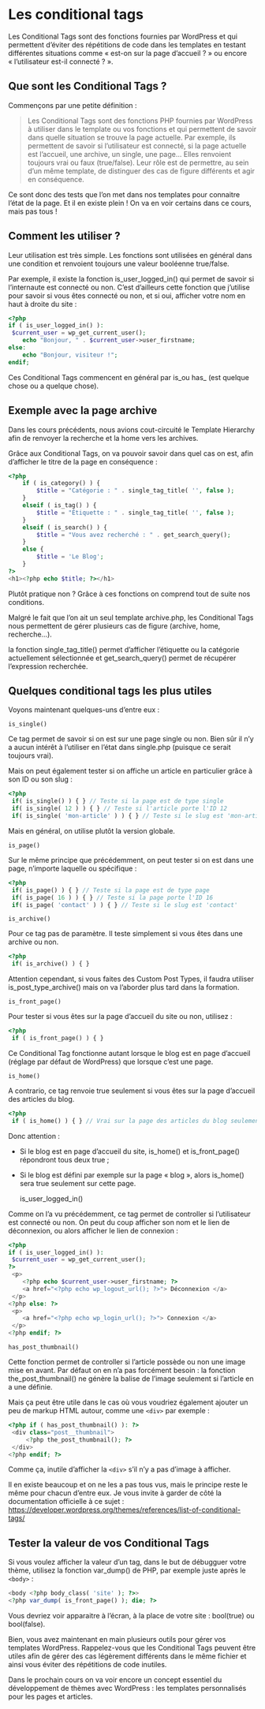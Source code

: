# Les conditional tags

Les Conditional Tags sont des fonctions fournies par WordPress et qui permettent d’éviter des répétitions de code dans les templates en testant différentes situations comme « est-on sur la page d’accueil ? » ou encore « l’utilisateur est-il connecté ? ».

## Que sont les Conditional Tags ?

Commençons par une petite définition :

> Les Conditional Tags sont des fonctions PHP fournies par WordPress à utiliser dans le template ou vos fonctions et qui permettent de savoir dans quelle situation se trouve la page actuelle. Par exemple, ils permettent de savoir si l’utilisateur est connecté, si la page actuelle est l’accueil, une archive, un single, une page… Elles renvoient toujours vrai ou faux (true/false). Leur rôle est de permettre, au sein d’un même template, de distinguer des cas de figure différents et agir en conséquence.

Ce sont donc des tests que l’on met dans nos templates pour connaitre l’état de la page. Et il en existe plein ! On va en voir certains dans ce cours, mais pas tous !

## Comment les utiliser ?

Leur utilisation est très simple. Les fonctions sont utilisées en général dans une condition et renvoient toujours une valeur booléenne true/false.

Par exemple, il existe la fonction is_user_logged_in() qui permet de savoir si l’internaute est connecté ou non. C’est d’ailleurs cette fonction que j’utilise pour savoir si vous êtes connecté ou non, et si oui, afficher votre nom en haut à droite du site :

```php
<?php 
if ( is_user_logged_in() ):
 $current_user = wp_get_current_user(); 
    echo "Bonjour, " . $current_user->user_firstname;
else:
    echo "Bonjour, visiteur !";
endif;
```

Ces Conditional Tags commencent en général par is_ou has_ (est quelque chose ou a quelque chose).

## Exemple avec la page archive

Dans les cours précédents, nous avions cout-circuité le Template Hierarchy afin de renvoyer la recherche et la home vers les archives.

Grâce aux Conditional Tags, on va pouvoir savoir dans quel cas on est, afin d’afficher le titre de la page en conséquence :

```php
<?php 
    if ( is_category() ) {
        $title = "Catégorie : " . single_tag_title( '', false );
    }
    elseif ( is_tag() ) {
        $title = "Étiquette : " . single_tag_title( '', false );
    }
    elseif ( is_search() ) {
        $title = "Vous avez recherché : " . get_search_query();
    }
    else {
        $title = 'Le Blog';
    }
?>
<h1><?php echo $title; ?></h1>
```

Plutôt pratique non ? Grâce à ces fonctions on comprend tout de suite nos conditions.

Malgré le fait que l’on ait un seul template archive.php, les Conditional Tags nous permettent de gérer plusieurs cas de figure (archive, home, recherche…).

la fonction single_tag_title() permet d’afficher l’étiquette ou la catégorie actuellement sélectionnée et get_search_query() permet de récupérer l’expression recherchée.

## Quelques conditional tags les plus utiles

Voyons maintenant quelques-uns d’entre eux :

    is_single()

Ce tag permet de savoir si on est sur une page single ou non. Bien sûr il n’y a aucun intérêt à l’utiliser en l’état dans single.php (puisque ce serait toujours vrai).

Mais on peut également tester si on affiche un article en particulier grâce à son ID ou son slug :

```php
<?php 
 if( is_single() ) { } // Teste si la page est de type single
 if( is_single( 12 ) ) { } // Teste si l'article porte l'ID 12
 if( is_single( 'mon-article' ) ) { } // Teste si le slug est 'mon-article'
```

Mais en général, on utilise plutôt la version globale.

    is_page()

Sur le même principe que précédemment, on peut tester si on est dans une page, n’importe laquelle ou spécifique :

```php
<?php 
 if( is_page() ) { } // Teste si la page est de type page
 if( is_page( 16 ) ) { } // Teste si la page porte l'ID 16
 if( is_page( 'contact' ) ) { } // Teste si le slug est 'contact'
```

    is_archive()

Pour ce tag pas de paramètre. Il teste simplement si vous êtes dans une archive ou non.

```php
<?php 
 if( is_archive() ) { }
```

Attention cependant, si vous faites des Custom Post Types, il faudra utiliser is_post_type_archive() mais on va l’aborder plus tard dans la formation.

    is_front_page()

Pour tester si vous êtes sur la page d’accueil du site ou non, utilisez :

```php
<?php
 if ( is_front_page() ) { }
```

Ce Conditional Tag fonctionne autant lorsque le blog est en page d’accueil (réglage par défaut de WordPress) que lorsque c’est une page.

    is_home()

A contrario, ce tag renvoie true seulement si vous êtes sur la page d’accueil des articles du blog.

```php
<?php
 if ( is_home() ) { } // Vrai sur la page des articles du blog seulement
```

Donc attention :

- Si le blog est en page d’accueil du site, is_home() et is_front_page() répondront tous deux true ;
- Si le blog est défini par exemple sur la page « blog », alors is_home() sera true seulement sur cette page.

    is_user_logged_in()

Comme on l’a vu précédemment, ce tag permet de controller si l’utilisateur est connecté ou non. On peut du coup afficher son nom et le lien de déconnexion, ou alors afficher le lien de connexion :

```php
<?php 
if ( is_user_logged_in() ):
 $current_user = wp_get_current_user(); 
?>
 <p>
    <?php echo $current_user->user_firstname; ?>
    <a href="<?php echo wp_logout_url(); ?>"> Déconnexion </a>
 </p>
<?php else: ?>
 <p>
    <a href="<?php echo wp_login_url(); ?>"> Connexion </a>
 </p>
<?php endif; ?>
```

    has_post_thumbnail()

Cette fonction permet de controller si l’article possède ou non une image mise en avant. Par défaut on en n’a pas forcément besoin : la fonction the_post_thumbnail() ne génère la balise de l’image seulement si l’article en a une définie.

Mais ça peut être utile dans le cas où vous voudriez également ajouter un peu de markup HTML autour, comme une `<div>` par exemple :

```php
<?php if ( has_post_thumbnail() ): ?>
 <div class="post__thumbnail">
     <?php the_post_thumbnail(); ?>
 </div>
<?php endif; ?>
```

Comme ça, inutile d’afficher la `<div>` s’il n’y a pas d’image à afficher.

Il en existe beaucoup et on ne les a pas tous vus, mais le principe reste le même pour chacun d’entre eux. Je vous invite à garder de côté la documentation officielle à ce sujet : <https://developer.wordpress.org/themes/references/list-of-conditional-tags/>

## Tester la valeur de vos Conditional Tags

Si vous voulez afficher la valeur d’un tag, dans le but de débugguer votre thème, utilisez la fonction var_dump() de PHP, par exemple juste après le `<body>` :

```php
<body <?php body_class( 'site' ); ?>>
<?php var_dump( is_front_page() ); die; ?>
```

Vous devriez voir apparaitre à l’écran, à la place de votre site : bool(true) ou bool(false).

Bien, vous avez maintenant en main plusieurs outils pour gérer vos templates WordPress. Rappelez-vous que les Conditional Tags peuvent être utiles afin de gérer des cas légèrement différents dans le même fichier et ainsi vous éviter des répétitions de code inutiles.

Dans le prochain cours on va voir encore un concept essentiel du développement de thèmes avec WordPress : les templates personnalisés pour les pages et articles.